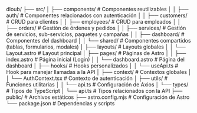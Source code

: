 dloub/
├── src/
│   ├── components/       # Componentes reutilizables
│   │   ├── auth/         # Componentes relacionados con autenticación
│   │   ├── customers/    # CRUD para clientes
│   │   ├── employees/    # CRUD para empleados
│   │   ├── orders/       # Gestión de órdenes y pedidos
│   │   ├── services/     # Gestión de servicios, sub-servicios, paquetes y campañas
│   │   ├── dashboard/    # Componentes del dashboard
│   │   └── shared/       # Componentes compartidos (tablas, formularios, modales)
│   ├── layouts/          # Layouts globales
│   │   └── Layout.astro  # Layout principal
│   ├── pages/            # Páginas de Astro
│   │   ├── index.astro   # Página inicial (Login)
│   │   └── dashboard.astro # Página del dashboard
│   ├── hooks/            # Hooks personalizados
│   │   └── useApi.ts     # Hook para manejar llamadas a la API
│   ├── context/          # Contextos globales
│   │   └── AuthContext.tsx # Contexto de autenticación
│   ├── utils/            # Funciones utilitarias
│   │   └── api.ts        # Configuración de Axios
│   └── types/            # Tipos de TypeScript
│       └── api.ts        # Tipos relacionados con la API
├── public/               # Archivos estáticos
├── astro.config.mjs      # Configuración de Astro
└── package.json          # Dependencias y scripts